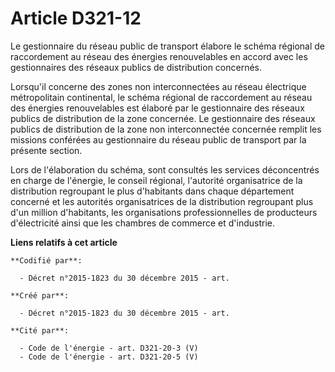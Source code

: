 # Article D321-12

Le gestionnaire du réseau public de transport élabore le schéma régional de raccordement au réseau des énergies renouvelables
en accord avec les gestionnaires des réseaux publics de distribution concernés.

Lorsqu'il concerne des zones non interconnectées au réseau électrique métropolitain continental, le schéma régional de
raccordement au réseau des énergies renouvelables est élaboré par le gestionnaire des réseaux publics de distribution de la
zone concernée. Le gestionnaire des réseaux publics de distribution de la zone non interconnectée concernée remplit les
missions conférées au gestionnaire du réseau public de transport par la présente section.

Lors de l'élaboration du schéma, sont consultés les services déconcentrés en charge de l'énergie, le conseil régional,
l'autorité organisatrice de la distribution regroupant le plus d'habitants dans chaque département concerné et les autorités
organisatrices de la distribution regroupant plus d'un million d'habitants, les organisations professionnelles de producteurs
d'électricité ainsi que les chambres de commerce et d'industrie.

**Liens relatifs à cet article**

	**Codifié par**:

	  - Décret n°2015-1823 du 30 décembre 2015 - art.

	**Créé par**:

	  - Décret n°2015-1823 du 30 décembre 2015 - art.

	**Cité par**:

	  - Code de l'énergie - art. D321-20-3 (V)
	  - Code de l'énergie - art. D321-20-5 (V)
